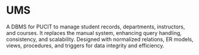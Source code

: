 # UMS
A DBMS for PUCIT to manage student records, departments, instructors, and courses. It replaces the manual system, enhancing query handling, consistency, and scalability. Designed with normalized relations, ER models, views, procedures, and triggers for data integrity and efficiency.
